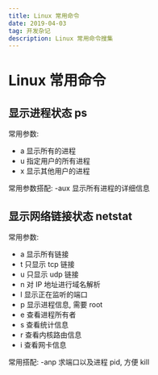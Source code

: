 ```yaml
---
title: Linux 常用命令
date: 2019-04-03
tag: 开发杂记
description: Linux 常用命令搜集
---
```


# Linux 常用命令

## 显示进程状态 ps

常用参数:

- a 显示所有的进程
- u 指定用户的所有进程
- x 显示其他用户的进程

常用参数搭配: -aux 显示所有进程的详细信息

## 显示网络链接状态 netstat

常用参数:

- a 显示所有链接
- t 只显示 tcp 链接
- u 只显示 udp 链接
- n 对 IP 地址进行域名解析
- l 显示正在监听的端口
- p 显示进程信息, 需要 root
- e 查看进程所有者
- s 查看统计信息
- r 查看内核路由信息
- i 查看网卡信息

常用搭配: -anp 求端口以及进程 pid, 方便 kill
